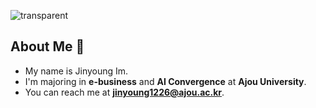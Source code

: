 ![transparent](https://capsule-render.vercel.app/api?type=transparent&color=000080&fontColor=FFA500&text=Jinyoung's%20Page&height=130&fontSize=60&animation=twinkling)

## About Me 👋
- My name is Jinyoung Im.
- I'm majoring in **e-business** and **AI Convergence** at **Ajou University**.
- You can reach me at **jinyoung1226@ajou.ac.kr**.
















